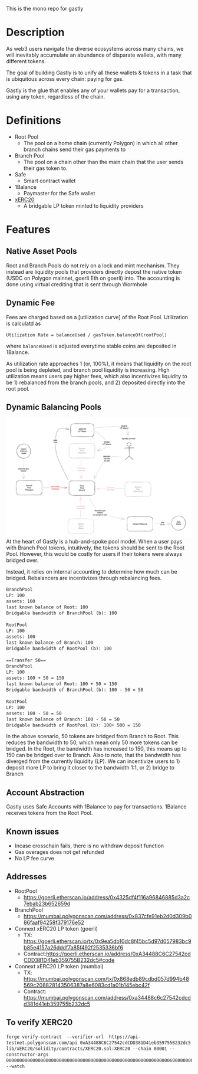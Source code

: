 This is the mono repo for gastly

# Description
As web3 users navigate the diverse ecosystems across many chains, we will inevitably accumulate an abundance of disparate wallets, with many different tokens.

The goal of building Gastly is to unify all these wallets & tokens in a task that is ubiquitous across every chain: paying for gas.

Gastly is the glue that enables any of your wallets pay for a transaction, using any token, regardless of the chain.

# Definitions
- Root Pool
	- The pool on a home chain (currently Polygon) in which all other branch chains send their gas payments to
- Branch Pool
	- The pool on a chain other than the main chain that the user sends their gas token to. 
- Safe
    - Smart contract wallet
- 1Balance
	- Paymaster for the Safe wallet
- [xERC20](https://github.com/connext/EIPs/blob/master/EIPS/eip-7281.md)
    - A bridgable LP token minted to liquidity providers
    
# Features
## Native Asset Pools
Root and Branch Pools do not rely on a lock and mint mechanism. They instead are liquidity pools that providers directly depost the native token (USDC on Polygon mainnet, goerli Eth on goerli) into. The accounting is done using virtual crediting that is sent through Wormhole

## Dynamic Fee
Fees are charged based on a [utilization curve] of the Root Pool. Utilization is calculatd as
```
Utilization Rate = balanceUsed / gasToken.balanceOf(rootPool)
```
where `balanceUsed` is adjusted everytime stable coins are deposited in 1Balance. 

As utilization rate approaches 1 (or, 100%), it means that liquidity on the root pool is being depleted, and branch pool liquidity is increasing. High utilization means users pay higher fees, which also incentivizes liquidity to be 1) rebalanced from the branch pools, and 2) deposited directly into the root pool.

## Dynamic Balancing Pools
![Diagram](https://raw.githubusercontent.com/ltyu/gastly-mono/master/diagram.png)
At the heart of Gastly is a hub-and-spoke pool model. When a user pays with Branch Pool tokens, intuitively, the tokens should be sent to the Root Pool. However, this would be costly for users if their tokens were always bridged over.

Instead, it relies on internal accounting to determine how much can be bridged.  Rebalancers are incentivizes through rebalancing fees.
```
BranchPool
LP: 100
assets: 100
last known balance of Root: 100
Bridgable bandwidth of BranchPool (b): 100

RootPool
LP: 100
assets: 100
last known balance of Branch: 100
Bridgable bandwidth of RootPool (b): 100

==Transfer 50==
BranchPool
LP: 100
assets: 100 + 50 = 150
last known balance of Root: 100 + 50 = 150
Bridgable bandwidth of BranchPool (b): 100 - 50 = 50

RootPool
LP: 100
assets: 100 - 50 = 50
last known balance of Branch: 100 - 50 = 50
Bridgable bandwidth of RootPool (b): 100+ 500 = 150
```

In the above scenario, 50 tokens are bridged from Branch to Root. This reduces the bandwidth to 50, which mean only 50 more tokens can be bridged. In the Root, the bandwidth has increased to 150, this means up to 150 can be bridged over to Branch. Also to note, that the bandwidth has diverged from the currently liquidity (LP). We can incentivize users to 1) deposit more LP to bring it closer to the bandwidth 1:1, or 2) bridge to Branch

## Account Abstraction
Gastly uses Safe Accounts with 1Balance to pay for transactions. 1Balance receives tokens from the Root Pool.

## Known issues
- Incase crosschain fails, there is no withdraw deposit function
- Gas overages does not get refunded
- No LP fee curve


## Addresses
- RootPool 
    - https://goerli.etherscan.io/address/0x4325df4f116a96846885d3a2c7ebab23b652659d
- BranchPool 
    - https://mumbai.polygonscan.com/address/0x837cfe91eb2d0d309b086faaf94258f379176e52
- Connext xERC20 LP token (goerli) 
    - TX: https://goerli.etherscan.io/tx/0x9ea5db10dc8f45bc5d97d057983bc9b85e4157a26dddf7a85f492f2535336bf6
    - Contract:https://goerli.etherscan.io/address/0xA34488C6C27542cdCDD381D41eb359755B232dc5#code
- Connext xERC20 LP token (mumbai) 
    - TX: https://mumbai.polygonscan.com/tx/0x868edb89cdbd057d994b48569c208828143506387a8e6083cd1a01b145ebc42f
    - Contract: https://mumbai.polygonscan.com/address/0xa34488c6c27542cdcdd381d41eb359755b232dc5

## To verify XERC20
```
forge verify-contract  --verifier-url  https://api-testnet.polygonscan.com/api 0xA34488C6C27542cdCDD381D41eb359755B232dc5 lib/xERC20/solidity/contracts/XERC20.sol:XERC20 --chain 80001 --constructor-args 000000000000000000000000000000000000000000000000000000000000006000000000000000000000000000000000000000000000000000000000000000a0000000000000000000000000c10fa06d401c05bce65b55efb1ef2158e55ff1d7000000000000000000000000000000000000000000000000000000000000000e676173746c792d6c702d676574680000000000000000000000000000000000000000000000000000000000000000000000000000000000000000000000000007676c706745746800000000000000000000000000000000000000000000000000 --watch
```